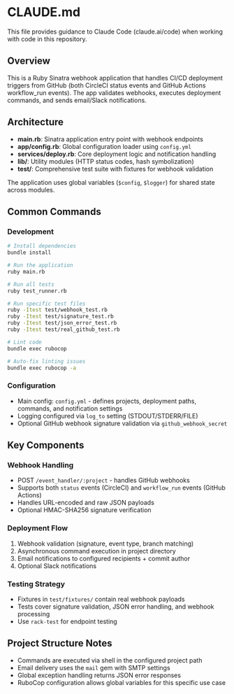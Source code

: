 # CLAUDE.md

This file provides guidance to Claude Code (claude.ai/code) when working with code in this repository.

## Overview

This is a Ruby Sinatra webhook application that handles CI/CD deployment triggers from GitHub (both CircleCI status events and GitHub Actions workflow_run events). The app validates webhooks, executes deployment commands, and sends email/Slack notifications.

## Architecture

- **main.rb**: Sinatra application entry point with webhook endpoints
- **app/config.rb**: Global configuration loader using `config.yml`
- **services/deploy.rb**: Core deployment logic and notification handling
- **lib/**: Utility modules (HTTP status codes, hash symbolization)
- **test/**: Comprehensive test suite with fixtures for webhook validation

The application uses global variables (`$config`, `$logger`) for shared state across modules.

## Common Commands

### Development
```bash
# Install dependencies
bundle install

# Run the application
ruby main.rb

# Run all tests
ruby test_runner.rb

# Run specific test files
ruby -Itest test/webhook_test.rb
ruby -Itest test/signature_test.rb
ruby -Itest test/json_error_test.rb
ruby -Itest test/real_github_test.rb

# Lint code
bundle exec rubocop

# Auto-fix linting issues
bundle exec rubocop -a
```

### Configuration
- Main config: `config.yml` - defines projects, deployment paths, commands, and notification settings
- Logging configured via `log_to` setting (STDOUT/STDERR/FILE)
- Optional GitHub webhook signature validation via `github_webhook_secret`

## Key Components

### Webhook Handling
- POST `/event_handler/:project` - handles GitHub webhooks
- Supports both `status` events (CircleCI) and `workflow_run` events (GitHub Actions)
- Handles URL-encoded and raw JSON payloads
- Optional HMAC-SHA256 signature verification

### Deployment Flow
1. Webhook validation (signature, event type, branch matching)
2. Asynchronous command execution in project directory
3. Email notifications to configured recipients + commit author
4. Optional Slack notifications

### Testing Strategy
- Fixtures in `test/fixtures/` contain real webhook payloads
- Tests cover signature validation, JSON error handling, and webhook processing
- Use `rack-test` for endpoint testing

## Project Structure Notes

- Commands are executed via shell in the configured project path
- Email delivery uses the `mail` gem with SMTP settings
- Global exception handling returns JSON error responses
- RuboCop configuration allows global variables for this specific use case
